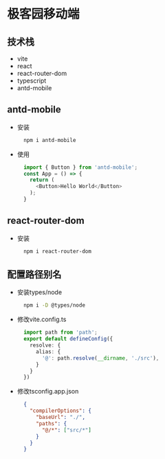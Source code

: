 # 极客园移动端

## 技术栈
* vite
* react
* react-router-dom
* typescript
* antd-mobile

## antd-mobile
* 安装
  ```bash
    npm i antd-mobile
  ```
* 使用
  ```ts
    import { Button } from 'antd-mobile';
    const App = () => {
      return (
        <Button>Hello World</Button>
      );
    }
  ```

## react-router-dom

* 安装
  ```bash
    npm i react-router-dom
  ```

## 配置路径别名
* 安装types/node
  ```bash
    npm i -D @types/node
  ```
* 修改vite.config.ts
  ```ts
    import path from 'path';
    export default defineConfig({
      resolve: {
        alias: {
          '@': path.resolve(__dirname, './src'),
        }
      }
    })
  ```
* 修改tsconfig.app.json
  ```json
    {
      "compilerOptions": {
        "baseUrl": "./",
        "paths": {
          "@/*": ["src/*"]
        }
      }
    }
  ```